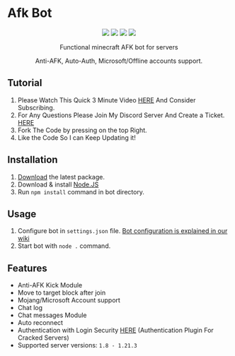 # Afk Bot
<p align="center"> 
    <img src="https://img.shields.io/github/issues/urfate/afk-bot">
    <img src="https://img.shields.io/github/forks/urfate/afk-bot">
    <img src="https://img.shields.io/github/stars/urfate/afk-bot">
    <img src="https://img.shields.io/github/license/urfate/afk-bot">
</p>

<p align="center">
    Functional minecraft AFK bot for servers
</p>

<p align="center">
    Anti-AFK, Auto-Auth, Microsoft/Offline accounts support.
</p>

## Tutorial

1. Please Watch This Quick 3 Minute Video [HERE](https://www.youtube.com/watch?v=92khf57AfpE) And Consider Subscribing.
2. For Any Questions Please Join My Discord Server And Create a Ticket. [HERE](https://discord.gg/MgfBNqxSA9)
3. Fork The Code by pressing on the top Right.
4. Like the Code So I can Keep Updating it!

## Installation

 1. [Download](https://github.com/urFate/Afk-Bot/tags) the latest package.
 2. Download & install [Node.JS](https://nodejs.org/en/download/)
 3. Run `npm install` command in bot directory.
 
 ## Usage
 
 1. Configure bot in `settings.json` file. [Bot configuration is explained in our wiki](https://urfate.gitbook.io/afk-bot/bot-configuration)
 2. Start bot with `node .` command.

## Features

 - Anti-AFK Kick Module
 - Move to target block after join
 - Mojang/Microsoft Account support
 - Chat log
 - Chat messages Module
 - Auto reconnect
 - Authentication with Login Security [HERE](https://aternos.org/addons/a/spigot/19362) (Authentication Plugin For Cracked Servers)
 - Supported server versions: `1.8 - 1.21.3`

